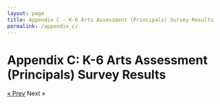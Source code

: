 ```yaml
---
layout: page
title: Appendix C - K-6 Arts Assessment (Principals) Survey Results
permalink: /appendix_c/
---
```


# Appendix C: K-6 Arts Assessment (Principals) Survey Results


<!-- Pagination -->
<div class="pagination">
  <a class="pagination-item older" href="{{ site.baseurl }}/appendix_b">&laquo; Prev</a>
  <span class="pagination-item newer" href="{{ site.baseurl }}/appendix_d">Next &raquo;</span>
</div>
